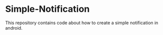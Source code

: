 # Simple-Notification
This repository contains code about how to create a simple notification in android.
